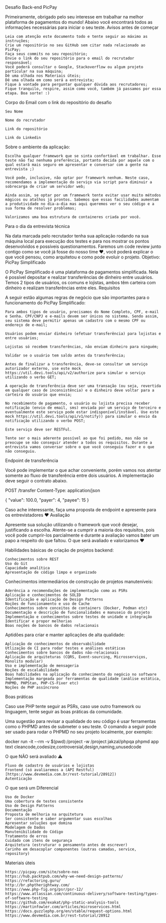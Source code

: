Desafio Back-end PicPay

Primeiramente, obrigado pelo seu interesse em trabalhar na melhor plataforma de pagamentos do mundo! Abaixo você encontrará todos as informações necessárias para iniciar o seu teste.
Avisos antes de começar

    Leia com atenção este documento todo e tente seguir ao máximo as instruções;
    Crie um repositório no seu GitHub sem citar nada relacionado ao PicPay;
    Faça seus commits no seu repositório;
    Envie o link do seu repositório para o email do recrutador responsável;
    Você poderá consultar o Google, Stackoverflow ou algum projeto particular na sua máquina;
    Dê uma olhada nos Materiais úteis;
    Dê uma olhada em como será a entrevista;
    Fique à vontade para perguntar qualquer dúvida aos recrutadores;
    Fique tranquilo, respire, assim como você, também já passamos por essa etapa. Boa sorte! :)

Corpo do Email com o link do repositório do desafio

    Seu Nome

    Nome do recrutador

    Link do repositório

    Link do Linkedin

Sobre o ambiente da aplicação:

    Escolha qualquer framework que se sinta confortável em trabalhar. Esse teste não faz nenhuma preferência, portanto decida por aquele com o qual estará mais seguro em apresentar e conversar com a gente na entrevista ;)

    Você pode, inclusive, não optar por framework nenhum. Neste caso, recomendamos a implementação do serviço via script para diminuir a sobrecarga de criar um servidor web;

    Ainda assim, se optar por um framework tente evitar usar muito métodos mágicos ou atalhos já prontos. Sabemos que essas facilidades aumentam a produtividade no dia-a-dia mas aqui queremos ver o seu código e a sua forma de resolver problemas;

    Valorizamos uma boa estrutura de containeres criada por você.

Para o dia da entrevista técnica

Na data marcada pelo recrutador tenha sua aplicação rodando na sua máquina local para execução dos testes e para nos mostrar os pontos desenvolvidos e possíveis questionamentos. Faremos um code review junto contigo como se você já fosse do nosso time ❤️, você poderá explicar o que você pensou, como arquitetou e como pode evoluir o projeto.
Objetivo: PicPay Simplificado

O PicPay Simplificado é uma plataforma de pagamentos simplificada. Nela é possível depositar e realizar transferências de dinheiro entre usuários. Temos 2 tipos de usuários, os comuns e lojistas, ambos têm carteira com dinheiro e realizam transferências entre eles.
Requisitos

A seguir estão algumas regras de negócio que são importantes para o funcionamento do PicPay Simplificado:

    Para ambos tipos de usuário, precisamos do Nome Completo, CPF, e-mail e Senha. CPF/CNPJ e e-mails devem ser únicos no sistema. Sendo assim, seu sistema deve permitir apenas um cadastro com o mesmo CPF ou endereço de e-mail;

    Usuários podem enviar dinheiro (efetuar transferência) para lojistas e entre usuários;

    Lojistas só recebem transferências, não enviam dinheiro para ninguém;

    Validar se o usuário tem saldo antes da transferência;

    Antes de finalizar a transferência, deve-se consultar um serviço autorizador externo, use este mock https://util.devi.tools/api/v2/authorize para simular o serviço utilizando o verbo GET;

    A operação de transferência deve ser uma transação (ou seja, revertida em qualquer caso de inconsistência) e o dinheiro deve voltar para a carteira do usuário que envia;

    No recebimento de pagamento, o usuário ou lojista precisa receber notificação (envio de email, sms) enviada por um serviço de terceiro e eventualmente este serviço pode estar indisponível/instável. Use este mock https://util.devi.tools/api/v1/notify)) para simular o envio da notificação utilizando o verbo POST;

    Este serviço deve ser RESTFul.

    Tente ser o mais aderente possível ao que foi pedido, mas não se preocupe se não conseguir atender a todos os requisitos. Durante a entrevista vamos conversar sobre o que você conseguiu fazer e o que não conseguiu.

Endpoint de transferência

Você pode implementar o que achar conveniente, porém vamos nos atentar somente ao fluxo de transferência entre dois usuários. A implementação deve seguir o contrato abaixo.

POST /transfer
Content-Type: application/json

{
  "value": 100.0,
  "payer": 4,
  "payee": 15
}

Caso ache interessante, faça uma proposta de endpoint e apresente para os entrevistadores ❤️
Avaliação

Apresente sua solução utilizando o framework que você desejar, justificando a escolha. Atente-se a cumprir a maioria dos requisitos, pois você pode cumprir-los parcialmente e durante a avaliação vamos bater um papo a respeito do que faltou.
O que será avaliado e valorizamos ❤️

Habilidades básicas de criação de projetos backend:

    Conhecimentos sobre REST
    Uso do Git
    Capacidade analítica
    Apresentação de código limpo e organizado

Conhecimentos intermediários de construção de projetos manuteníveis:

    Aderência a recomendações de implementação como as PSRs
    Aplicação e conhecimentos de SOLID
    Identificação e aplicação de Design Patterns
    Noções de funcionamento e uso de Cache
    Conhecimentos sobre conceitos de containers (Docker, Podman etc)
    Documentação e descrição de funcionalidades e manuseio do projeto
    Implementação e conhecimentos sobre testes de unidade e integração
    Identificar e propor melhorias
    Boas noções de bancos de dados relacionais

Aptidões para criar e manter aplicações de alta qualidade:

    Aplicação de conhecimentos de observabilidade
    Utlização de CI para rodar testes e análises estáticas
    Conhecimentos sobre bancos de dados não-relacionais
    Aplicação de arquiteturas (CQRS, Event-sourcing, Microsserviços, Monolito modular)
    Uso e implementação de mensageria
    Noções de escalabilidade
    Boas habilidades na aplicação do conhecimento do negócio no software
    Implementação margeada por ferramentas de qualidade (análise estática, PHPMD, PHPStan, PHP-CS-Fixer etc)
    Noções de PHP assíncrono

Boas práticas

Caso use PHP tente seguir as PSRs, caso use outro framework ou linguagem, tente seguir as boas práticas da comunidade.

Uma sugestão para revisar a qualidade do seu código é usar ferramentas como o PHPMD antes de submeter o seu teste. O comando a seguir pode ser usado para rodar o PHPMD no seu projeto localmente, por exemplo:

docker run -it --rm -v $(pwd):/project -w /project jakzal/phpqa phpmd app text cleancode,codesize,controversial,design,naming,unusedcode

O que NÃO será avaliado ⚠️

    Fluxo de cadastro de usuários e lojistas
    Frontend (só avaliaremos a (API Restful)[https://www.devmedia.com.br/rest-tutorial/28912])
    Autenticação

O que será um Diferencial

    Uso de Docker
    Uma cobertura de testes consistente
    Uso de Design Patterns
    Documentação
    Proposta de melhoria na arquitetura
    Ser consistente e saber argumentar suas escolhas
    Apresentar soluções que domina
    Modelagem de Dados
    Manutenibilidade do Código
    Tratamento de erros
    Cuidado com itens de segurança
    Arquitetura (estruturar o pensamento antes de escrever)
    Carinho em desacoplar componentes (outras camadas, service, repository)

Materiais úteis

    https://picpay.com/site/sobre-nos
    https://hub.packtpub.com/why-we-need-design-patterns/
    https://refactoring.guru/
    http://br.phptherightway.com/
    https://www.php-fig.org/psr/psr-12/
    https://www.atlassian.com/continuous-delivery/software-testing/types-of-software-testing
    https://github.com/exakat/php-static-analysis-tools
    https://martinfowler.com/articles/microservices.html
    https://docs.guzzlephp.org/en/stable/request-options.html
    https://www.devmedia.com.br/rest-tutorial/28912
